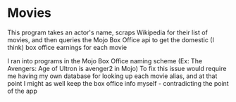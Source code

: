 # Movies

This program takes an actor's name, scraps Wikipedia for their list of movies, and then queries the Mojo Box Office api to get
the domestic (I think) box office earnings for each movie

I ran into programs in the Mojo Box Office naming scheme (Ex: The Avengers: Age of Ultron is avenger2 in Mojo)
To fix this issue would require me having my own database for looking up each movie alias, and at that point I might as well
keep the box office info myself - contradicting the point of the app
